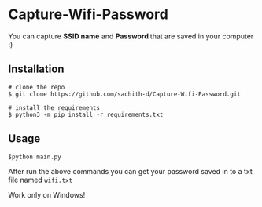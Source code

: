# Capture-Wifi-Password


You can capture <b>SSID name</b> and <b> Password </b> that are saved in your computer :)

## Installation

```console
# clone the repo
$ git clone https://github.com/sachith-d/Capture-Wifi-Password.git

# install the requirements
$ python3 -m pip install -r requirements.txt
```
## Usage
```console
$python main.py
```
After run the above commands you can get your password saved in to a txt file named ```wifi.txt```

Work only on Windows!

